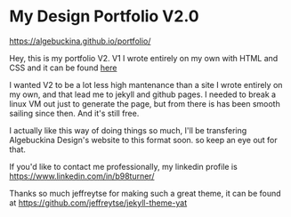 # My Design Portfolio V2.0


https://algebuckina.github.io/portfolio/

Hey, this is my portfolio V2. V1 I wrote entirely on my own with HTML and CSS and it can be found [here](https://github.com/algebuckina/portfolio/tree/Archived-1.0)

I wanted V2 to be a lot less high mantenance than a site I wrote entirely on my own, and that lead me to jekyll and github pages. I needed to break a linux VM out just to generate the page, but from there is has been smooth sailing since then. And it's still free.

I actually like this way of doing things so much, I'll be transfering Algebuckina Design's website to this format soon. so keep an eye out for that.

If you'd like to contact me professionally, my linkedin profile is https://www.linkedin.com/in/b98turner/

Thanks so much jeffreytse for making such a great theme, it can be found at https://github.com/jeffreytse/jekyll-theme-yat